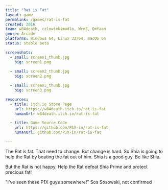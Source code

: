 ```yaml
---
title: "Rat is Fat"
layout: game
permalink: /games/rat-is-fat
created: 2016
team: w84death, czlowiekimadlo, WrmZ, QmYaan
genre: Arcade
platforms: Windows 64, Linux 32/64, macOS 64
status: stable beta

screenshots:
  - small: screen1_thumb.jpg
    big: screen1.png
  
  - small: screen2_thumb.jpg
    big: screen2.png

  - small: screen3_thumb.jpg
    big: screen3.png

resources:
  - title: itch.io Store Page
    url: https://w84death.itch.io/rat-is-fat
    humanUrl: w84death.itch.io/rat-is-fat

  - title: Game Source Code
    url: https://github.com/P1X-in/rat-is-fat
    humanUrl: github.com/P1X-in/rat-is-fat

---
```


The Rat is fat. That need to change. But change is hard. So Shia is going to help the Rat by beating the fat out of him. Shia is a good guy. Be like Shia.

But the Rat is not happy. Help the Rat defeat Shia Prime and protect precious fat!

"I've seen these P1X guys somewhere!"
 Sos Sosowski, not confirmed